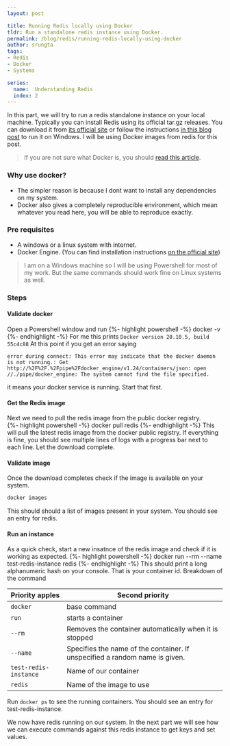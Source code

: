 ```yaml
---
layout: post

title: Running Redis locally using Docker
tldr: Run a standalone redis instance using Docker.
permalink: /blog/redis/running-redis-locally-using-docker
author: srungta
tags: 
- Redis
- Docker
- Systems

series: 
  name:  Understanding Redis
  index: 2
---
```


In this part, we will try to run a redis standalone instance on your local machine.
Typically you can install Redis using its official tar.gz releases.
You can download it from [its official site](https://redis.io/download) or follow the instructions [in this blog post](https://divyanshushekhar.com/how-to-install-redis-on-windows-10/) to run it on Windows.
I will be using Docker images from redis for this post.

> If you are not sure what Docker is, you should [read this article](https://medium.com/@SaadAAkash/docker-for-dummies-literally-ab3fc6362d5f).

### Why use docker?
- The simpler reason is because I dont want to install any dependencies on my system.
- Docker also gives a completely reproducible environment, which mean whatever you read here, you will be able to reproduce exactly.


### Pre requisites
- A windows or a linux system with internet.
- Docker Engine. (You can find installation instructions [on the official site](https://docs.docker.com/engine/install/))

> I am on a Windows machine so I will be using Powershell for most of my work. But the same commands should work fine on Linux systems as well.

### Steps

#### Validate docker 
Open a Powershell window and run 
{%- highlight powershell -%}
docker -v
{%- endhighlight -%}
For me this prints `Docker version 20.10.5, build 55c4c88`
At this point if you get an error saying
```
error during connect: This error may indicate that the docker daemon is not running.: Get http://%2F%2F.%2Fpipe%2Fdocker_engine/v1.24/containers/json: open //./pipe/docker_engine: The system cannot find the file specified.
```
it means your docker service is running. Start that first.

#### Get the Redis image 
 Next we need to pull the redis image from the public docker registry.  
{%- highlight powershell -%}
docker pull redis
{%- endhighlight -%}
This will pull the latest redis image from the docker public registry.
If everything is fine, you should see multiple lines of logs with a progress bar next to each line. Let the download complete.

#### Validate image
Once the download completes check if the image is available on your system.
```powershell
docker images
```  
This should should a list of images present in your system. You should see an entry for redis.

#### Run an instance 
As a quick check, start a new insatnce of the redis image and check if it is working as expected.
{%- highlight powershell -%}
docker run --rm --name test-redis-instance redis
{%- endhighlight -%}
This should print a long alphanumeric hash on your console. That is your container id.
Breakdown of the command  

| Priority apples       | Second priority                                                             |
|-----------------------|-----------------------------------------------------------------------------|
| `docker`              | base command                                                                |
| `run`                 | starts a container                                                          |
| `--rm`                | Removes the container automatically when it is stopped                      |
| `--name`              | Specifies the name of the container. If unspecified a random name is given. |
| `test-redis-instance` | Name of our container                                                       |
| `redis`               | Name of the image to use                                                    |

Run `docker ps` to see the running containers. You should see an entry for test-redis-instance.

We now have redis running on our system.
In the next part we will see how we can execute commands against this redis instance to get keys and set values.